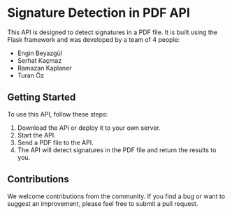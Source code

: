 # Signature Detection in PDF API

This API is designed to detect signatures in a PDF file. It is built using the Flask framework and was developed by a team of 4 people:

- Engin Beyazgül
- Serhat Kaçmaz
- Ramazan Kaplaner
- Turan Öz

## Getting Started

To use this API, follow these steps:

1. Download the API or deploy it to your own server.
2. Start the API.
3. Send a PDF file to the API.
4. The API will detect signatures in the PDF file and return the results to you.

## Contributions

We welcome contributions from the community. If you find a bug or want to suggest an improvement, please feel free to submit a pull request.

